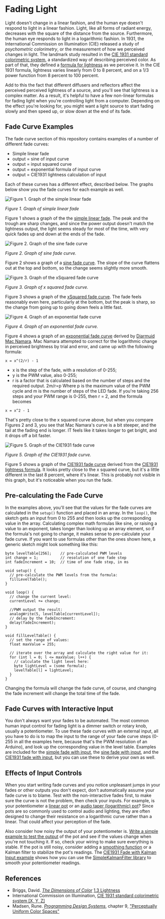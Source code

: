 # Fading Light

Light doesn't change in a linear fashion, and the human eye doesn't respond to light in a linear fashion. Light, like all forms of radiant energy, decreases with the square of the distance from the source. Furthermore, the human eye responds to light in a logarithmic fashion. In 1931, the International Commission on Illumination (CIE) released a study of *psychometric colorimetry*, or the measurement of how we perceived changes in light. The landmark study resulted in the [CIE 1931 standard colorimetric system](http://www.cie.co.at/eilv/150), a standardized way of describing perceived color. As part of that, they defined a [formula for lightness](http://www.photonstophotos.net/GeneralTopics/Exposure/Psychometric_Lightness_and_Gamma.htm) as we perceive it. In the CIE 1931 formula, lightness varies linearly from 0 to 8 percent, and on a  1/3 power function from 8 percent to 100 percent. 

Add to this the fact that different diffusers and reflectors affect the perceived perceived lightness of a source, and you'll see that lightness is a complex matter. As a result, it's helpful to have a few non-linear formulas for fading light when you're controlling light from a computer. Depending on the effect you're looking for, you might want a light source to start fading slowly and then speed up, or slow down at the end of its fade. 

## Fade Curve Examples
The fade curve section of  this repository contains examples of a number of different fade curves:
* Simple linear fade
* output = sine of input curve
* output = input squared curve
* output = exponential formula of input curve
* output = CIE1931 lightness calculation of input

Each of these curves has a different effect, described below. The graphs below show you the fade curves for each example as well. 


![Figure 1. Graph of the simple linear fade](img/SimpleFadeGraph.png)

_Figure 1. Graph of simple linear fade_ 

Figure 1 shows a graph of the the [simple linear fade](https://github.com/tigoe/LightProjects/tree/master/FadeCurves/SimpleFade). The peak and the trough are sharp changes, and since the power output doesn't match the lightness output, the light seems steady for most of the time, with very quick fades up and down at the ends of the fade.

![Figure 2. Graph of the sine fade curve](img/SineFadeGraph.png)

_Figure 2. Graph of sine fade curve._ 

Figure 2 shows a graph of a [sine fade curve](https://github.com/tigoe/LightProjects/tree/master/FadeCurves/SineFade). The slope of the curve flattens out at the top and bottom, so the change seems slightly more smooth.

![Figure 3. Graph of the xSquared fade curve](img/squareLawGraph.png)

_Figure 3. Graph of x squared fade curve._ 

Figure 3 shows a graph of the [xSquared fade curve](https://github.com/tigoe/LightProjects/tree/master/FadeCurves/XSquaredFade). The fade feels reasonably even here, particularly at the bottom, but the peak is sharp, so the change from going up to going down feels a little fast.

![Figure 4. Graph of an exponential fade curve](img/exponentialCurveGraph.png)

_Figure 4. Graph of an exponential fade curve._ 

Figure 4 shows a graph of an [exponential fade curve](https://github.com/tigoe/LightProjects/tree/master/FadeCurves/ExponentialFade) derived by [Diarmuid Mac Namara](https://diarmuid.ie/blog/pwm-exponential-led-fading-on-arduino-or-other-platforms). Mac Namara attempted to correct for the logarithmic change in perceived brightness by trial and error, and came up with the following formula:
````
x = x^(2/r) - 1
````
* x is the step of the fade, with a resolution of 0-255; 
* y is the PWM value, also 0-255;
* r is a factor that is calculated based on the number of steps and the required output. 2m/r=p Where p is the maximum value of the PWM cycle and m is the number of steps of the LED fade. If you're taking 256 steps and your PWM range is 0-255, then r = 2, and the formula becomes 
````
x = x^2 - 1
````
That's pretty close to the x squared curve above, but when you compare Figures 2 and 3, you see that Mac Namara's curve is a bit steeper, and the tail at the fading end is longer. IT feels like it takes longer to get bright, and it drops off a bit faster. 

![Figure 5. Graph of the CIE1931 fade curve](img/cie1931Graph.png)

_Figure 5. Graph of the CIE1931 fade curve._ 

Figure 5 shows a graph of the [CIE1931 fade curve](https://github.com/tigoe/LightProjects/tree/master/FadeCurves/CIE1931Fade) derived from the [CIE1931 lightness formula](http://www.photonstophotos.net/GeneralTopics/Exposure/Psychometric_Lightness_and_Gamma.htm). It looks pretty close to the x squared curve, but it's a little different in the last 8 percent, where it's linear. This is probably not visible in this graph, but it's noticeable when you run the fade.

## Pre-calculating the Fade Curve 
In the examples above, you'll see that the values for the fade curves are calculated in the `setup()` function and placed in an array. In the `loop()`, the sketch gets an input from 0 to 255 and then looks up the corresponding value in the array. Calculating complex math formulas like sine, or raising a value to an exponent, takes longer than looking up an array element, so if the formula's not going to change, it makes sense to pre-calculate your fade curve. If you want to use formulas other than the ones shown here, a generic sketch might look something like this:

````
byte levelTable[256];    // pre-calculated PWM levels
int change = 1;          // resolution of one fade step
int fadeIncrement = 10;  // time of one fade step, in ms

void setup() {
  // pre-calculate the PWM levels from the formula:
  fillLevelTable();
}

void loop() {
  // change the current level:
  currentLevel += change;

  //PWM output the result:
  analogWrite(5, levelTable[currentLevel]);
  // delay by the fadeIncrement:
  delay(fadeIncrement);
}

void fillLevelTable() {
  // set the range of values:
  float maxValue = 255;

  // iterate over the array and calculate the right value for it:
  for (int l = 0; l <= maxValue; l++) {
    // calculate the light level here:
    byte lightLevel = (some formula);
    levelTable[l] = lightLevel;
  }
}
````
Changing the formula will change the fade curve, of course, and changing the fade increment will change the total time of the fade.

## Fade Curves with Interactive Input

You don't always want your fades to be automated. The most common human input control for fading light is a dimmer switch or rotary knob, usually a potentiometer. To use these fade curves with an external input, all you have to do is to map the input to the range of your fade curve steps (0-255 in all the examples here, because that's the PWM resolution of an Arduino), and look up the corresponding value in the level table.  Examples are included for the [simple fade with input](https://github.com/tigoe/LightProjects/tree/master/FadeCurves/SimpleFadeWithInput), the [sine fade with input](https://github.com/tigoe/LightProjects/tree/master/FadeCurves/SineFadeWithInput), and the [CIE1931 fade with input](https://github.com/tigoe/LightProjects/tree/master/FadeCurves/CIE1931FadeWithInput), but you can use these to derive your own as well.

## Effects of Input Controls

When you start writing fade curves and you notice unpleasant jumps in your fades or other outputs you don't expect, don't automatically assume your fade curve is to blame. Test with the non-interactive fades first, to make sure the curve is not the problem, then check your inputs. For example, is your potentiometer a [linear pot](https://www.digikey.com/product-detail/en/bourns-inc/3310C-102-103L/3310C-102-103L-ND/2534040) or an [audio taper (logarithmic) pot](https://www.digikey.com/product-detail/en/bourns-inc/51UAD-T16-D15L/51UAD-T16-D15L-ND/2564558)? Since pots are so commonly used to control audio and lighting, they are often designed to change their resistance on a logarithmic curve rather than a linear. That could affect your perception of the fade.

Also consider how noisy the output of your potentiometer is. [Write a simple example to test the output](https://www.arduino.cc/reference/en/language/functions/analog-io/analogread/) of the pot and see if the values change when you're not touching it. If so, check your wiring to make sure everything is stable. If the pot is still noisy, consider adding a [smoothing function](https://www.arduino.cc/en/Tutorial/Smoothing) or a Kalman filter to stabilize the pot's readings. The [CIE1931 Fade with Kalman Input example](https://github.com/tigoe/LightProjects/tree/master/FadeCurves/CIE1931FadeWithKalmanInput) shows how you can use  the [SimpleKalmanFilter library](https://github.com/denyssene/SimpleKalmanFilter) to smooth your potentiometer readings. 


## References
* Briggs, David. _[The Dimensions of Color](http://www.huevaluechroma.com/)_ [1.3 Lightness](http://www.huevaluechroma.com/013.php)
* International Commission on Illumination, [CIE 1931 standard colorimetric system [X, Y, Z]](http://www.cie.co.at/eilv/150)
* Madsen, Rune. _[Programming Design Systems](https://programmingdesignsystems.com)_, chapter 9, ["Perceptually Uniform Color Spaces"](https://programmingdesignsystems.com/color/perceptually-uniform-color-spaces/)
